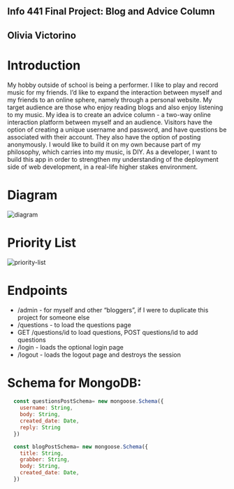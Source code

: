 ## Info 441 Final Project: Blog and Advice Column
## Olivia Victorino

# Introduction
My hobby outside of school is being a performer. I like to play and record music for my friends. I’d like to expand the interaction between myself and my friends to an online sphere, namely through a personal website. My target audience are those who enjoy reading blogs and also enjoy listening to my music. My idea is to create an advice column - a two-way online interaction platform between myself and an audience. Visitors have the option of creating a unique username and password, and have questions be associated with their account. They also have the option of posting anonymously. I would like to build it on my own because part of my philosophy, which carries into my music, is DIY. As a developer, I want to build this app in order to strengthen my understanding of the deployment side of web development, in a real-life higher stakes environment. 

# Diagram
![diagram]()

# Priority List
![priority-list]()

# Endpoints
- /admin - for myself and other “bloggers”, if I were to duplicate this project for someone else
- /questions - to load the questions page
- GET /questions/id to load questions, POST questions/id to add questions
- /login - loads the optional login page
- /logout - loads the logout page and destroys the session

# Schema for MongoDB:
```Javascript
  const questionsPostSchema= new mongoose.Schema({
    username: String,
    body: String,
    created_date: Date,
    reply: String
  })

  const blogPostSchema= new mongoose.Schema({
    title: String,
    grabber: String,
    body: String,
    created_date: Date,
  })
```